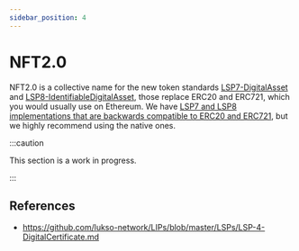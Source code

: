 ```yaml
---
sidebar_position: 4
---
```


# NFT2.0

NFT2.0 is a collective name for the new token standards [LSP7-DigitalAsset](https://github.com/lukso-network/LIPs/blob/main/LSPs/LSP-7-DigitalAsset.md) and [LSP8-IdentifiableDigitalAsset](https://github.com/lukso-network/LIPs/blob/main/LSPs/LSP-8-IdentifiableDigitalAsset.md), those replace ERC20 and ERC721, which you would usually use on Ethereum. We have [LSP7 and LSP8 implementations that are backwards compatible to ERC20 and ERC721](https://github.com/lukso-network/lsp-universalprofile-smart-contracts/tree/main/contracts), but we highly recommend using the native ones.

:::caution

This section is a work in progress.

:::


## References

- https://github.com/lukso-network/LIPs/blob/master/LSPs/LSP-4-DigitalCertificate.md